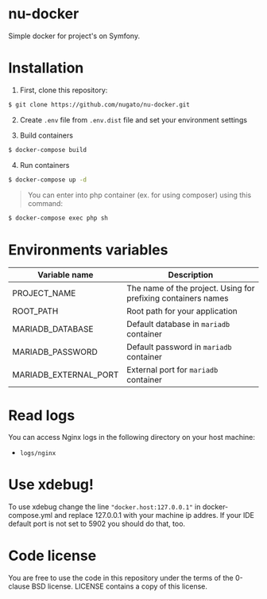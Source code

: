 nu-docker
==============
Simple docker for project's on Symfony.

# Installation

1. First, clone this repository:

```bash
$ git clone https://github.com/nugato/nu-docker.git
```

2. Create `.env` file from `.env.dist` file and set your environment settings

3. Build containers

```bash
$ docker-compose build
```

4. Run containers

```bash
$ docker-compose up -d
```

> You can enter into php container (ex. for using composer) using this command:
```bash
$ docker-compose exec php sh
```
# Environments variables

| Variable name | Description |
| ------ | ------ |
| PROJECT_NAME | The name of the project. Using for prefixing containers names |
| ROOT_PATH | Root path for your application |
| MARIADB_DATABASE | Default database in `mariadb` container |
| MARIADB_PASSWORD | Default password in `mariadb` container |
| MARIADB_EXTERNAL_PORT | External port for `mariadb` container |

# Read logs

You can access Nginx logs in the following directory on your host machine:

* `logs/nginx`

# Use xdebug!

To use xdebug change the line `"docker.host:127.0.0.1"` in docker-compose.yml and replace 127.0.0.1 with your machine ip addres.
If your IDE default port is not set to 5902 you should do that, too.

# Code license

You are free to use the code in this repository under the terms of the 0-clause BSD license. LICENSE contains a copy of this license.